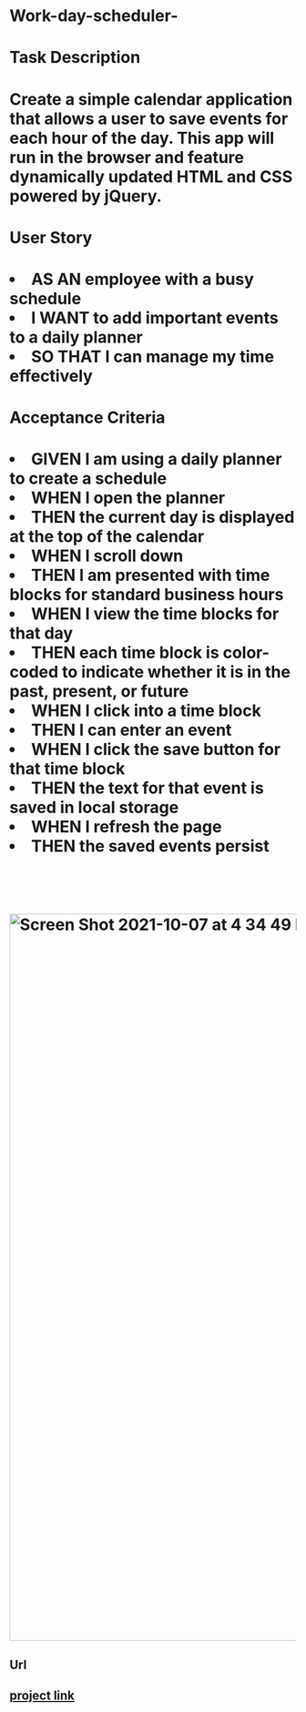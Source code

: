 # Work-day-scheduler-

<h1>Task Description<h1>
  <p>Create a simple calendar application that allows a user to save events for each hour of the day. This app will run in the browser and feature dynamically updated HTML and CSS powered by jQuery.<p>


<h1>User Story<h1>


  <li>AS AN employee with a busy schedule</li>

  <li>I WANT to add important events to a daily planner</li>

  <li>SO THAT I can manage my time effectively</li>
  
  <h1>Acceptance Criteria<h1>
    <li>GIVEN I am using a daily planner to create a schedule</li>
    <li>WHEN I open the planner</li>
    <li>THEN the current day is displayed at the top of the calendar</li>
    <li>WHEN I scroll down</li>
    <li>THEN I am presented with time blocks for standard business hours</li>
    <li>WHEN I view the time blocks for that day</li>
<li>THEN each time block is color-coded to indicate whether it is in the past, present, or future</li>
    <li>WHEN I click into a time block</li>
    <li>THEN I can enter an event</li>
    <li>WHEN I click the save button for that time block</li>
    <li>THEN the text for that event is saved in local storage</li>
    <li>WHEN I refresh the page</li>
    <li>THEN the saved events persist</li>
    
    
    

  <br>
  <br>
  <br>
  <img width="1277" alt="Screen Shot 2021-10-07 at 4 34 49 PM" src="https://user-images.githubusercontent.com/89226874/136465535-128e4824-8f15-4578-8488-74f7427ca5ac.png">
    
 <h2>Url<h2> <a href="https://sovahh.github.io/Work-day-scheduler-/">project link</a>


